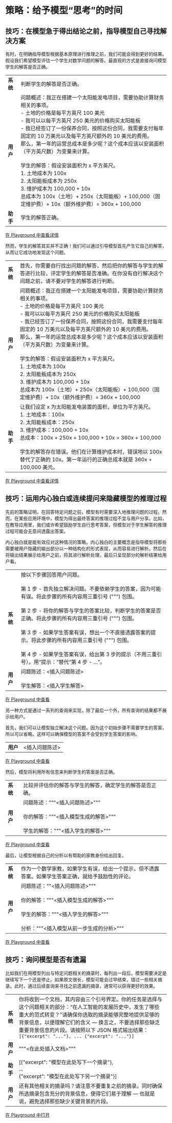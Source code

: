# 策略：给予模型“思考”的时间

## 技巧：在模型急于得出结论之前，指导模型自己寻找解决方案

有时，在明确指导模型根据基本原理进行推理之前，我们可能会得到更好的结果。假设我们希望模型评估一个学生对数学问题的解答。最直观的方式是直接询问模型学生的解答是否正确。

|  |  |
| --- | --- |
| **系统** | 判断学生的解答是否正确。 |
| **用户** | 问题概述：我正在搭建一个太阳能发电项目，需要协助计算财务相关的事项。<br>- 土地的价格是每平方英尺 100 美元<br>- 我可以以每平方英尺 250 美元的价格购买太阳能板<br>- 我已经签订了一份保养合同，按照这份合同，我需要支付每年固定的 10 万美元以及每平方英尺额外的 10 美元的费用。<br>那么，第一年的运营总成本是多少呢？这个成本应该以安装面积（平方英尺数）为变量来计算。<br><br>学生的解答：假设安装面积为 x 平方英尺。<br>1. 土地成本为 100x<br>2. 太阳能板成本为 250x<br>3. 维护成本为 100,000 + 10x<br>总成本为 100x（土地）+ 250x（太阳能板）+ 100,000（固定维护费）+ 10x（额外维护费）= 360x + 100,000 |
| **助手** | 学生的解答正确。 |

[在 Playground 中查看详情](https://platform.openai.com/playground/p/default-rushing-to-a-conclusion)

然而，学生的解答其实并不正确！我们可以通过引导模型首先产生它自己的解答，从而让它成功地发现这个问题。

|  |  |
| --- | --- |
| **系统** | 首先，你需要自行找出问题的解答，然后把你的解答与学生的解答进行比较，评定学生的解答是否准确。在你没有自行解决这个问题之前，请不要对学生的解答进行判断。 |
| **用户** | 问题概述：我正在搭建一个太阳能发电项目，需要协助计算财务相关的事项。<br>- 土地的价格是每平方英尺 100 美元<br>- 我可以以每平方英尺 250 美元的价格购买太阳能板<br>- 我已经签订了一份保养合同，按照这份合同，我需要支付每年固定的 10 万美元以及每平方英尺额外的 10 美元的费用。<br>那么，第一年的运营总成本是多少呢？这个成本应该以安装面积（平方英尺数）为变量来计算。<br><br>学生的解答：假设安装面积为 x 平方英尺。<br>1. 土地成本为 100x<br>2. 太阳能板成本为 250x<br>3. 维护成本为 100,000 + 10x<br>总成本为 100x（土地）+ 250x（太阳能板）+ 100,000（固定维护费）+ 10x（额外维护费）= 360x + 100,000 |
| **助手** | 让我们设定 x 为太阳能发电装置的面积，单位为平方英尺。<br>1. 土地成本：100x<br>2. 太阳能板成本：250x<br>3. 维护成本：100,000 + 10x<br>总成本：100x + 250x + 100,000 + 10x = 360x + 100,000<br><br>学生的解答存在错误。他们在计算维护成本时，错误地以 100x 替代了正确的 10x。第一年运行的正确总成本就是 360x + 100,000 美元。 |

[在 Playground 中查看详情](https://platform.openai.com/playground/p/default-avoid-rushing-to-a-conclusion)

## 技巧：运用内心独白或连续提问来隐藏模型的推理过程

先前的策略证明，在回答特定问题之前，模型有时需要深入地推理问题的过程。然而，在某些应用环境中，模型为得出最终答案的推理过程不宜与用户分享。比如，在教导应用里，我们或许希望鼓励学生自行思考答案，但模型对于学生解答的推理过程可能会无意间透露出答案。

内心独白就是能有效应对这种情况的策略。内心独白的主要概念是指导模型将那些需要被用户隐藏的输出部分以一种结构化的形式表现，从而容易进行解析。然后在将输出结果展示给用户之前，将其进行解析处理，最后只呈现部分的解析结果给用户看。

|  |  |
| --- | --- |
| **系统** | 按以下步骤回答用户问题。<br><br>第 1 步 - 首先独立解决问题。不要依赖学生的答案，因为可能有误。将此步骤的所有内容用三重引号 (""") 包围。<br><br>第 2 步 - 将你的解答与学生的答案比较，判断学生的答案是否正确。将此步骤的所有内容用三重引号 (""") 包围。<br><br>第 3 步 - 如果学生答案有误，想出一个不直接透露答案的提示。将此步骤的所有内容用三重引号 (""") 包围。<br><br>第 4 步 - 如果学生答案有误，给出第 3 步的提示（不用三重引号）。用“提示：”替代“第 4 步 - ...”。 |
| **用户** | 问题陈述：<插入问题陈述><br><br>学生解答：<插入学生解答> |

[在 Playground 中查看](https://platform.openai.com/playground/p/default-inner-monologue)

另一种方式是通过一系列的查询来实现，除了最后一个外，所有查询的结果都不展示给用户。

首先，我们可以让模型独立解决这个问题。因为这个初始步骤不需要学生的答案，所以可以省略。这样可以确保模型的答案不会受到学生答案的影响。

|  |  |
| --- | --- |
| **用户** | <插入问题陈述> |

[在 Playground 中查看](https://platform.openai.com/playground/p/default-query-sequence-1)

然后，模型将利用所有信息来判断学生的答案是否正确。

|  |  |
| --- | --- |
| **系统** | 比较并评估你的解答与学生的解答，确定学生的解答是否正确。|
| **用户** | 问题陈述："""<插入问题陈述>"""<br><br>你的解答："""<插入模型生成的解答>"""<br><br>学生的解答："""<插入学生的解答>"""|

[在 Playground 中查看](https://platform.openai.com/playground/p/default-query-sequence-2)

最后，让模型根据自己的分析以有帮助的家教身份给出回复。

|  |  |
| --- | --- |
| **系统** | 作为一个数学家教，如果学生有误，给出一个提示，但不透露答案。如果学生答案正确，就给予鼓励性的评论。 |
| **用户** | 问题陈述：""<插入问题陈述>""" <br><br>你的解答："""<插入模型生成的解答>"""<br><br>学生的解答："""<插入学生的解答>"""<br><br>分析："""<插入模型从前一步生成的分析>""" |

[在 Playground 中查看](https://platform.openai.com/playground/p/default-query-sequence-3)

## 技巧：询问模型是否有遗漏

比如我们在用模型列出与特定问题相关的摘录时，每列出一段后，模型需要决定是继续写下一个还是停止。如果原文很长，模型可能会过早结束，错过一些相关摘录。此时，通过后续查询来寻找之前遗漏的摘录，通常可以获得更好的效果。

|  |  |
| --- | --- |
| **系统** | 你将收到一个文档，其内容由三个引号界定。你的任务是选择与这个问题相关的部分：“在人工智能的发展历史中，发生了哪些重大的范式转变？”请确保你选取的摘录能够完整地提供足够的背景信息，以便理解它们的含义 — 换言之，不要选择那些缺乏重要背景信息的片段。请按照以下 JSON 格式输出结果：`[{"excerpt": "..."}, ... {"excerpt": "..."}]` |
| **用户** | """<在此处插入文档>""" |
| **助手** | [{"excerpt": "模型在此处写下一个摘录"},<br>...<br>{"excerpt": "模型在此处写下另一个摘录"}] |
| **用户** | 还有其他相关的摘录吗？请注意不要重复之前的摘录。同时确保所选摘录包含充分的背景信息，使得它们易于理解 — 也就是说，避免选择那些缺少关键背景的片段。 |

[在 Playground 中打开](https://platform.openai.com/playground/p/default-2nd-pass)
